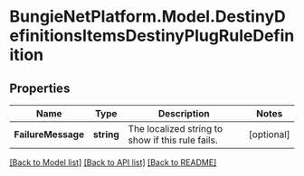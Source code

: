 # BungieNetPlatform.Model.DestinyDefinitionsItemsDestinyPlugRuleDefinition
## Properties

Name | Type | Description | Notes
------------ | ------------- | ------------- | -------------
**FailureMessage** | **string** | The localized string to show if this rule fails. | [optional] 

[[Back to Model list]](../README.md#documentation-for-models) [[Back to API list]](../README.md#documentation-for-api-endpoints) [[Back to README]](../README.md)

